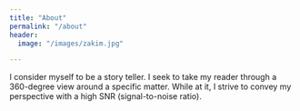 ```yaml
---
title: "About"
permalink: "/about"
header:
  image: "/images/zakim.jpg"

---
```


I consider myself to be a story teller.
I seek to take my reader through a 360-degree view around a specific matter.
While at it, I strive to convey my perspective with a high SNR (signal-to-noise ratio).
